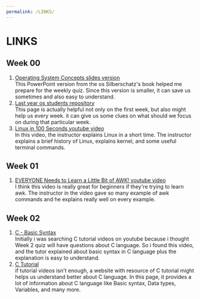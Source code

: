 ```yaml
---
permalink: /LINKS/
---
```


# LINKS
## Week 00
1. [Operating System Concepts slides version](https://www.os-book.com/OS10/slide-dir/index.html)<br>
This PowerPoint version from the os Silberschatz's book helped me prepare for the weekly quiz. Since this version is smaller, it can save us sometimes and also easy to understand.
2. [Last year os students repository](https://osp4diss.vlsm.org/osp-127.html)<br>
This page is actually helpful not only on the first week, but also might help us every week. it can give us some clues on what should we focus on during that particular week.
3. [Linux in 100 Seconds youtube video](https://www.youtube.com/watch?v=rrB13utjYV4)<br>
In this video, the instructor explains Linux in a short time. The instructor explains a brief history of Linux, explains kernel, and some useful terminal commands.

## Week 01
1. [EVERYONE Needs to Learn a Little Bit of AWK! youtube video](https://www.youtube.com/watch?v=jJ02kEETw70)<br>
I think this video is really great for beginners if they're trying to learn awk. The instructor in the video gave so many example of awk commands and he explains really well on every example.

## Week 02
1. [C - Basic Syntax](https://www.youtube.com/watch?v=3cMs1SXAhgM&t=196s)<br>
Initially i was searching C tutorial videos on youtube because i thought Week 2 quiz will have questions about C language. So i found this video, and the tutor explained about basic syntax in C language plus the explanation is easy to understand.
2. [C Tutorial](https://www.tutorialspoint.com/cprogramming/index.htm)<br>
if tutorial videos isn't enough, a website with resource of C tutorial might helps us understand better about C language. In this page, it provides a lot of information about C language like Basic syntax, Data types, Variables, and many more.
